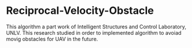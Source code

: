 # Reciprocal-Velocity-Obstacle

This algorithm a part work of Intelligent Structures and Control Laboratory, UNLV.
This research studied in order to implemented algorithm to avoiad movig obstacles for UAV in the future.
